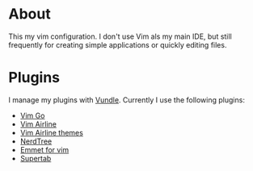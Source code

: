 # About
This my vim configuration. I don't use Vim als my main IDE, but still frequently for creating simple applications or quickly editing files.

# Plugins

I manage my plugins with [Vundle](https://github.com/VundleVim/Vundle.vim). Currently I use the following plugins:

* [Vim Go](https://github.com/fatih/vim-go)
* [Vim Airline](https://github.com/vim-airline/vim-airline)
* [Vim Airline themes](https://github.com/vim-airline/vim-airline-themes)
* [NerdTree](https://github.com/scrooloose/nerdtree)
* [Emmet for vim](https://github.com/mattn/emmet-vim)
* [Supertab](https://github.com/ervandew/supertab)
